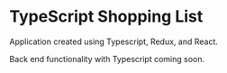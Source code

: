 # TypeScript Shopping List

Application created using Typescript, Redux, and React.

Back end functionality with Typescript coming soon.

